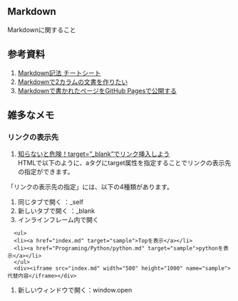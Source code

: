 ## Markdown
  Markdownに関すること  


## 参考資料

  1. <a href="https://qiita.com/Qiita/items/c686397e4a0f4f11683d" target="_blank">Markdown記法 チートシート</a>	
  2. <a href="https://qiita.com/ossyaritoori/items/9f38113847ee65e68e76" target="_blank">Markdownで2カラムの文書を作りたい</a>	
  3. <a href="http://yoshikyoto.github.io/text/git/gh_pages_md.html" target="_blank">Markdownで書かれたページをGitHub Pagesで公開する</a>	


  ## 雑多なメモ
  ### リンクの表示先  
  1. <a href="https://web-camp.io/magazine/archives/82442" target="_blank">知らないと危険！target=”_blank”でリンク挿入しよう</a>  
  HTMLで以下のように、aタグにtarget属性を指定することでリンクの表示先の指定ができます。

  <a href="リンク先のURL" target="リンクの表示先の指定"></a>
  「リンクの表示先の指定」には、以下の4種類があります。

  1. 同じタブで開く   ：_self
  2. 新しいタブで開く ：_blank
  3. インラインフレーム内で開く
   
~~~
  <ul>
  <li><a href="index.md" target="sample">Topを表示</a></li>
  <li><a href="Programing/Python/python.md" target="sample">pythonを表示</a></li>
  </ul>
  <div><iframe src="index.md" width="500" height="1000" name="sample">代替内容</iframe></div>
~~~

  1. 新しいウィンドウで開く：window.open

